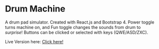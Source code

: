 # Drum Machine
A drum pad simulator. Created with React.js and Bootstrap 4. Power toggle turns machine on, and Fun toggle changes the sounds from drum to *surprise*! Buttons can be clicked or selected with keys (QWE/ASD/ZXC).

Live Version here: <a href = "https://drum-machine.olivera.tech">Click here!</a>

